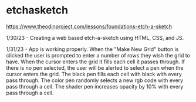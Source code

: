 # etchasketch
https://www.theodinproject.com/lessons/foundations-etch-a-sketch

1/30/23 - Creating a web based etch-a-sketch using HTML, CSS, and JS. 

1/31/23 - App is working properly. When the "Make New Grid" button is clicked the user is prompted to enter a number of rows they wish the grid to have. When the cursor enters the grid it fills each cell it passes through. If there is no pen selected, the user will be alerted to select a pen when the cursor enters the grid. The black pen fills each cell with black with every pass through. The color pen randomly selects a new rgb code with every pass through a cell. The shader pen increases opacity by 10% with every pass through a cell.
